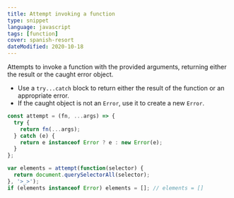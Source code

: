 ```yaml
---
title: Attempt invoking a function
type: snippet
language: javascript
tags: [function]
cover: spanish-resort
dateModified: 2020-10-18
---
```


Attempts to invoke a function with the provided arguments, returning either the result or the caught error object.

- Use a `try...catch` block to return either the result of the function or an appropriate error.
- If the caught object is not an `Error`, use it to create a new `Error`.

```js
const attempt = (fn, ...args) => {
  try {
    return fn(...args);
  } catch (e) {
    return e instanceof Error ? e : new Error(e);
  }
};

var elements = attempt(function(selector) {
  return document.querySelectorAll(selector);
}, '>_>');
if (elements instanceof Error) elements = []; // elements = []
```
